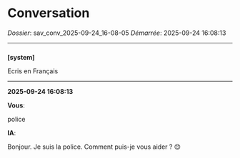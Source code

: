 # Conversation
_Dossier_: sav_conv_2025-09-24_16-08-05
_Démarrée_: 2025-09-24 16:08:13

---

###   
**[system]**


Ecris en Français


---
**2025-09-24 16:08:13**

**Vous**:

police

**IA**:

Bonjour. Je suis la police. Comment puis-je vous aider ? 😊
